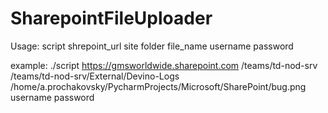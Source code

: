 # SharepointFileUploader

Usage: 
script shrepoint_url site folder file_name username password


example: 
./script https://gmsworldwide.sharepoint.com  /teams/td-nod-srv /teams/td-nod-srv/External/Devino-Logs /home/a.prochakovsky/PycharmProjects/Microsoft/SharePoint/bug.png username password
   
